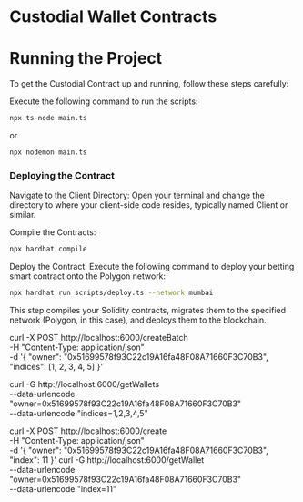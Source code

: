 # Custodial Wallet Contracts
# Running the Project

To get the Custodial Contract up and running, follow these steps carefully:

Execute the following command to run the scripts:

```bash
npx ts-node main.ts
```
or 

```bash
npx nodemon main.ts
```

### Deploying the Contract
Navigate to the Client Directory: Open your terminal and change the directory to where your client-side code resides, typically named Client or similar.


Compile the Contracts:

```bash
npx hardhat compile       
```

Deploy the Contract:
 Execute the following command to deploy your betting smart contract onto the Polygon network:

```bash
npx hardhat run scripts/deploy.ts --network mumbai
```

This step compiles your Solidity contracts, migrates them to the specified network (Polygon, in this case), and deploys them to the blockchain.


curl -X POST http://localhost:6000/createBatch \
     -H "Content-Type: application/json" \
     -d '{
           "owner": "0x51699578f93C22c19A16fa48F08A71660F3C70B3",
           "indices": [1, 2, 3, 4, 5]
         }'

curl -G http://localhost:6000/getWallets \
     --data-urlencode "owner=0x51699578f93C22c19A16fa48F08A71660F3C70B3" \
     --data-urlencode "indices=1,2,3,4,5"

curl -X POST http://localhost:6000/create \
     -H "Content-Type: application/json" \
     -d '{
           "owner": "0x51699578f93C22c19A16fa48F08A71660F3C70B3",
           "index": 11
         }'
curl -G http://localhost:6000/getWallet \
     --data-urlencode "owner=0x51699578f93C22c19A16fa48F08A71660F3C70B3" \
     --data-urlencode "index=11"
